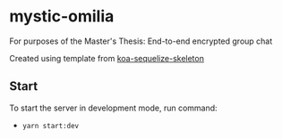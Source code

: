 # mystic-omilia

For purposes of the Master's Thesis: End-to-end encrypted group chat

Created using template from [koa-sequelize-skeleton](https://github.com/Bratelion/koa-sequelize-skeleton)

## Start

To start the server in development mode, run command:

- `yarn start:dev`
